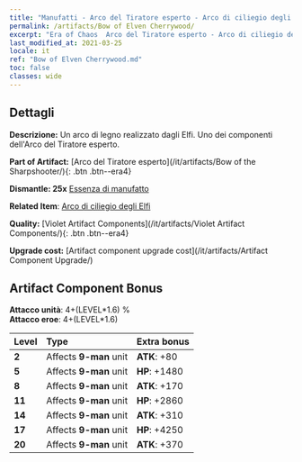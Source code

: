 ```yaml
---
title: "Manufatti - Arco del Tiratore esperto - Arco di ciliegio degli Elfi"
permalink: /artifacts/Bow of Elven Cherrywood/
excerpt: "Era of Chaos  Arco del Tiratore esperto - Arco di ciliegio degli Elfi. Un arco di legno realizzato dagli Elfi. Uno dei componenti dell'Arco del Tiratore esperto."
last_modified_at: 2021-03-25
locale: it
ref: "Bow of Elven Cherrywood.md"
toc: false
classes: wide
---
```




## Dettagli

 **Descrizione:** Un arco di legno realizzato dagli Elfi. Uno dei componenti dell'Arco del Tiratore esperto.

 **Part of Artifact:** [Arco del Tiratore esperto](/it/artifacts/Bow of the Sharpshooter/){: .btn .btn--era4}

 **Dismantle: 25x** [Essenza di manufatto](/it/Items/con_905/)

 **Related Item**: [Arco di ciliegio degli Elfi](/it/Items/art_103/)

 **Quality:** [Violet Artifact Components](/it/artifacts/Violet Artifact Components/){: .btn .btn--era4}

 **Upgrade cost:** [Artifact component upgrade cost](/it/artifacts/Artifact Component Upgrade/)

## Artifact Component Bonus

  **Attacco unità**: 4+(LEVEL\*1.6) %<br/>**Attacco eroe**: 4+(LEVEL\*1.6)

  |  Level  | Type |    Extra bonus  | 
  |:--------|:-----|:----------------| 
  | **2** | Affects **9-man** unit | **ATK**: +80 | 
  | **5** | Affects **9-man** unit | **HP**: +1480 | 
  | **8** | Affects **9-man** unit | **ATK**: +170 | 
  | **11** | Affects **9-man** unit | **HP**: +2860 | 
  | **14** | Affects **9-man** unit | **ATK**: +310 | 
  | **17** | Affects **9-man** unit | **HP**: +4250 | 
  | **20** | Affects **9-man** unit | **ATK**: +370 | 
